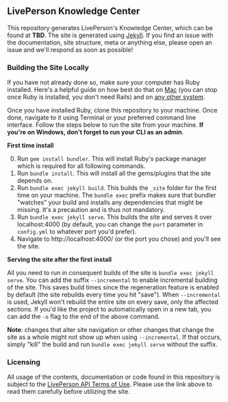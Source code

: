 ## LivePerson Knowledge Center

This repository generates LivePerson's Knowledge Center, which can be found at **TBD**. The site is generated using [Jekyll](https://jekyllrb.com/). If you find an issue with the documentation, site structure, meta or anything else, please open an issue and we'll respond as soon as possible!

### Building the Site Locally

If you have not already done so, make sure your computer has Ruby installed. Here's a helpful guide on how best do that on [Mac](http://railsapps.github.io/installrubyonrails-mac.html) (you can stop once Ruby is installed, you don't need Rails) and on [any other system](https://www.ruby-lang.org/en/documentation/installation/).

Once you have installed Ruby, clone this repository to your machine. Once done, navigate to it using Terminal or your preferred command line interface. Follow the steps below to run the site from your machine. **If you're on Windows, don't forget to run your CLI as an admin**.

**First time install**

0. Run `gem install bundler`. This will install Ruby's package manager which is required for all following commands.
1. Run `bundle install`. This will install all the gems/plugins that the site depends on.
2. Run `bundle exec jekyll build`. This builds the `_site` folder for the first time on your machine. The `bundle exec` prefix makes sure that bundler "watches" your build and installs any dependencies that might be missing. It's a precaution and is thus not mandatory.
3. Run `bundle exec jekyll serve`. This builds the site and serves it over localhost:4000 (by default, you can change the `port` parameter in `config.yml` to whatever port you'd prefer).
4. Navigate to http://localhost:4000/ (or the port you chose) and you'll see the site.

**Serving the site after the first install**

All you need to run in consequent builds of the site is `bundle exec jekyll serve`. You can add the suffix `--incremental` to enable incremental building of the site. This saves build times since the regeneration feature is enabled by default (the site rebuilds every time you hit "save"). When `--incremental` is used, Jekyll won't rebuild the entire site on every save, only the affected sections. If you'd like the project to automatically open in a new tab, you can add the `-o` flag to the end of the above command.

**Note**: changes that alter site navigation or other changes that change the site as a whole might not show up when using `--incremental`. If that occurs, simply "kill" the build and run `bundle exec jekyll serve` without the suffix.

### Licensing

All usage of the contents, documentation or code found in this repository is subject to the [LivePerson API Terms of Use](https://www.liveperson.com/policies/apitou). Please use the link above to read them carefully before utilizing the site.
